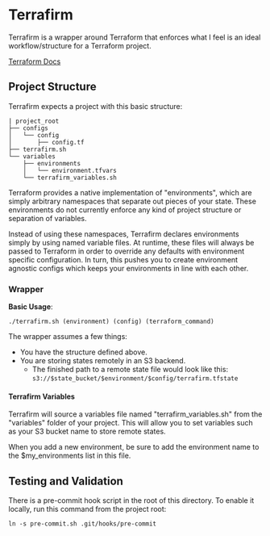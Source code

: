 # Terrafirm

Terrafirm is a wrapper around Terraform that enforces what I feel is an ideal 
workflow/structure for a Terraform project.

[Terraform Docs](https://www.terraform.io/docs/index.html)

## Project Structure
Terrafirm expects a project with this basic structure:
```
| project_root
├── configs
│   └── config
│       ├── config.tf
├── terrafirm.sh
└── variables
    ├── environments
    │   └── environment.tfvars
    └── terrafirm_variables.sh
```

Terraform provides a native implementation of "environments", which are simply 
arbitrary namespaces that separate out pieces of your state. These environments 
do not currently enforce any kind of project structure or separation of 
variables.

Instead of using these namespaces, Terrafirm declares environments simply by 
using named variable files. At runtime, these files will always be passed to 
Terraform in order to override any defaults with environment specific 
configuration. In turn, this pushes you to create environment agnostic configs 
which keeps your environments in line with each other.

### Wrapper
**Basic Usage**:
```
./terrafirm.sh (environment) (config) (terraform_command)
```

The wrapper assumes a few things:
- You have the structure defined above.
- You are storing states remotely in an S3 backend.
  - The finished path to a remote state file would look like this: 
```s3://$state_bucket/$environment/$config/terrafirm.tfstate```

#### Terrafirm Variables
Terrafirm will source a variables file named "terrafirm_variables.sh" from the 
"variables" folder of your project. This will allow you to set variables such 
as your S3 bucket name to store remote states.

When you add a new environment, be sure to add the environment name to the 
$my_environments list in this file.

## Testing and Validation
There is a pre-commit hook script in the root of this directory. To enable it locally,
run this command from the project root:
```
ln -s pre-commit.sh .git/hooks/pre-commit
```